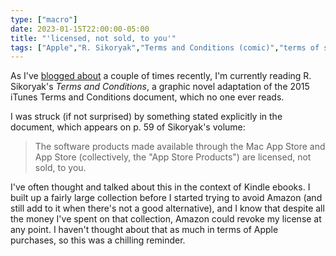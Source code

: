 ```yaml
---
type: ["macro"]
date: 2023-01-15T22:00:00-05:00
title: "'licensed, not sold, to you'"
tags: ["Apple","R. Sikoryak","Terms and Conditions (comic)","terms of service","alienation of ownership","Amazon","Kindle"]
---
```

As I've [blogged about](https://spencergreenhalgh.com/tags/terms-and-conditions-comic/) a couple of times recently, I'm currently reading R. Sikoryak's *Terms and Conditions*, a graphic novel adaptation of the 2015 iTunes Terms and Conditions document, which no one ever reads.

I was struck (if not surprised) by something stated explicitly in the document, which appears on p. 59 of Sikoryak's volume:

> The software products made available through the Mac App Store and App Store (collectively, the "App Store Products") are licensed, not sold, to you.

I've often thought and talked about this in the context of Kindle ebooks. I built up a fairly large collection before I started trying to avoid Amazon (and still add to it when there's not a good alternative), and I know that despite all the money I've spent on that collection, Amazon could revoke my license at any point. I haven't thought about that as much in terms of Apple purchases, so this was a chilling reminder.
